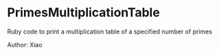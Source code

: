 PrimesMultiplicationTable
=========================

Ruby code to print a multiplication table of a specified number of primes



Author: Xiao
